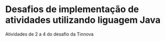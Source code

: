 # Desafios de implementação de atividades utilizando liguagem Java
Atividades de 2 a 4 do desafio da Tinnova
